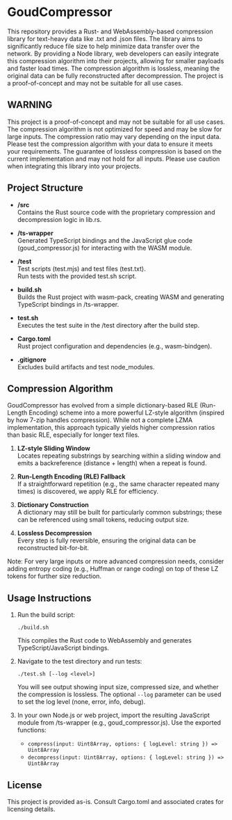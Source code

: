 # GoudCompressor

This repository provides a Rust- and WebAssembly-based compression library for text-heavy data like .txt and .json files. The library aims to significantly reduce file size to help minimize data transfer over the network. By providing a Node library, web developers can easily integrate this compression algorithm into their projects, allowing for smaller payloads and faster load times. The compression algorithm is lossless, meaning the original data can be fully reconstructed after decompression. The project is a proof-of-concept and may not be suitable for all use cases.

## WARNING

This project is a proof-of-concept and may not be suitable for all use cases. The compression algorithm is not optimized for speed and may be slow for large inputs. The compression ratio may vary depending on the input data. Please test the compression algorithm with your data to ensure it meets your requirements. The guarantee of lossless compression is based on the current implementation and may not hold for all inputs. Please use caution when integrating this library into your projects.

## Project Structure

- **/src**  
  Contains the Rust source code with the proprietary compression and decompression logic in lib.rs.

- **/ts-wrapper**  
  Generated TypeScript bindings and the JavaScript glue code (goud_compressor.js) for interacting with the WASM module.

- **/test**  
  Test scripts (test.mjs) and test files (test.txt).  
  Run tests with the provided test.sh script.

- **build.sh**  
  Builds the Rust project with wasm-pack, creating WASM and generating TypeScript bindings in /ts-wrapper.

- **test.sh**  
  Executes the test suite in the /test directory after the build step.

- **Cargo.toml**  
  Rust project configuration and dependencies (e.g., wasm-bindgen).

- **.gitignore**  
  Excludes build artifacts and test node_modules.

## Compression Algorithm

GoudCompressor has evolved from a simple dictionary-based RLE (Run-Length Encoding) scheme into a more powerful LZ-style algorithm (inspired by how 7-zip handles compression). While not a complete LZMA implementation, this approach typically yields higher compression ratios than basic RLE, especially for longer text files.

1. **LZ-style Sliding Window**  
    Locates repeating substrings by searching within a sliding window and emits a backreference (distance + length) when a repeat is found.

2. **Run-Length Encoding (RLE) Fallback**  
    If a straightforward repetition (e.g., the same character repeated many times) is discovered, we apply RLE for efficiency.

3. **Dictionary Construction**  
    A dictionary may still be built for particularly common substrings; these can be referenced using small tokens, reducing output size.

4. **Lossless Decompression**  
    Every step is fully reversible, ensuring the original data can be reconstructed bit-for-bit.

Note: For very large inputs or more advanced compression needs, consider adding entropy coding (e.g., Huffman or range coding) on top of these LZ tokens for further size reduction.

## Usage Instructions

1. Run the build script:  
   ```
   ./build.sh
   ```
   This compiles the Rust code to WebAssembly and generates TypeScript/JavaScript bindings.

2. Navigate to the test directory and run tests:  
   ```
   ./test.sh [--log <level>]
   ```
   You will see output showing input size, compressed size, and whether the compression is lossless. The optional `--log` parameter can be used to set the log level (none, error, info, debug).

3. In your own Node.js or web project, import the resulting JavaScript module from /ts-wrapper (e.g., goud_compressor.js). Use the exported functions:
   - `compress(input: Uint8Array, options: { logLevel: string }) => Uint8Array`
   - `decompress(input: Uint8Array, options: { logLevel: string }) => Uint8Array`

## License

This project is provided as-is. Consult Cargo.toml and associated crates for licensing details.
